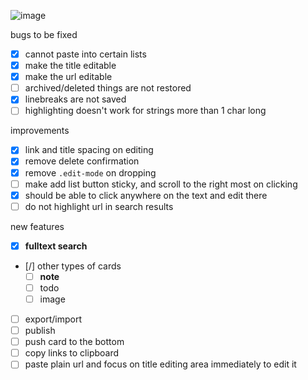 ![image](https://github.com/user-attachments/assets/27b2fc60-7c63-4244-90c3-87ddbc19666a)

bugs to be fixed

- [x] cannot paste into certain lists
- [x] make the title editable
- [x] make the url editable
- [ ] archived/deleted things are not restored
- [x] linebreaks are not saved
- [ ] highlighting doesn't work for strings more than 1 char long

improvements

- [x] link and title spacing on editing
- [x] remove delete confirmation
- [x] remove `.edit-mode` on dropping
- [ ] make add list button sticky, and scroll to the right most on clicking
- [x] should be able to click anywhere on the text and edit there
- [ ] do not highlight url in search results

new features

- [x] **fulltext search**
- [/] other types of cards
    - [ ] **note**
    - [ ] todo
    - [ ] image
- [ ] export/import
- [ ] publish
- [ ] push card to the bottom
- [ ] copy links to clipboard
- [ ] paste plain url and focus on title editing area immediately to edit it
